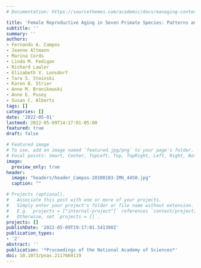 ```yaml
---
# Documentation: https://sourcethemes.com/academic/docs/managing-content/

title: 'Female Reproductive Aging in Seven Primate Species: Patterns and Consequences'
subtitle: ''
summary: ''
authors:
- Fernando A. Campos
- Jeanne Altmann
- Marina Cords
- Linda M. Fedigan
- Richard Lawler
- Elizabeth V. Lonsdorf
- Tara S. Stoinski
- Karen B. Strier
- Anne M. Bronikowski
- Anne E. Pusey
- Susan C. Alberts
tags: []
categories: []
date: '2022-05-01'
lastmod: 2022-05-09T14:17:01-05:00
featured: true
draft: false

# Featured image
# To use, add an image named `featured.jpg/png` to your page's folder.
# Focal points: Smart, Center, TopLeft, Top, TopRight, Left, Right, BottomLeft, Bottom, BottomRight.
image:
  preview_only: true
header:
  image: "headers/header_Campos-20100103-IMG_4450.jpg"
  caption: ""

# Projects (optional).
#   Associate this post with one or more of your projects.
#   Simply enter your project's folder or file name without extension.
#   E.g. `projects = ["internal-project"]` references `content/project/deep-learning/index.md`.
#   Otherwise, set `projects = []`.
projects: []
publishDate: '2022-05-09T19:17:01.541390Z'
publication_types:
- '2'
abstract: ''
publication: '*Proceedings of the National Academy of Sciences*'
doi: 10.1073/pnas.2117669119
---
```

